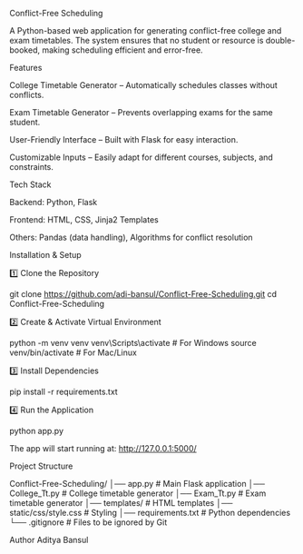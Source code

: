 Conflict-Free Scheduling

A Python-based web application for generating conflict-free college and exam timetables.
The system ensures that no student or resource is double-booked, making scheduling efficient and error-free.

Features

College Timetable Generator – Automatically schedules classes without conflicts.

Exam Timetable Generator – Prevents overlapping exams for the same student.

User-Friendly Interface – Built with Flask for easy interaction.

Customizable Inputs – Easily adapt for different courses, subjects, and constraints.

Tech Stack

Backend: Python, Flask

Frontend: HTML, CSS, Jinja2 Templates

Others: Pandas (data handling), Algorithms for conflict resolution


Installation & Setup

1️⃣ Clone the Repository

git clone https://github.com/adi-bansul/Conflict-Free-Scheduling.git
cd Conflict-Free-Scheduling

2️⃣ Create & Activate Virtual Environment

python -m venv venv
venv\Scripts\activate      # For Windows
source venv/bin/activate   # For Mac/Linux

3️⃣ Install Dependencies

pip install -r requirements.txt

4️⃣ Run the Application

python app.py

The app will start running at: http://127.0.0.1:5000/

Project Structure

Conflict-Free-Scheduling/
│── app.py                  # Main Flask application
│── College_Tt.py           # College timetable generator
│── Exam_Tt.py              # Exam timetable generator
│── templates/              # HTML templates
│── static/css/style.css    # Styling
│── requirements.txt        # Python dependencies
└── .gitignore              # Files to be ignored by Git


Author
Aditya Bansul
